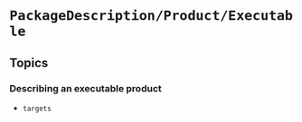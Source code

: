 # ``PackageDescription/Product/Executable``

## Topics

### Describing an executable product

- ``targets``
